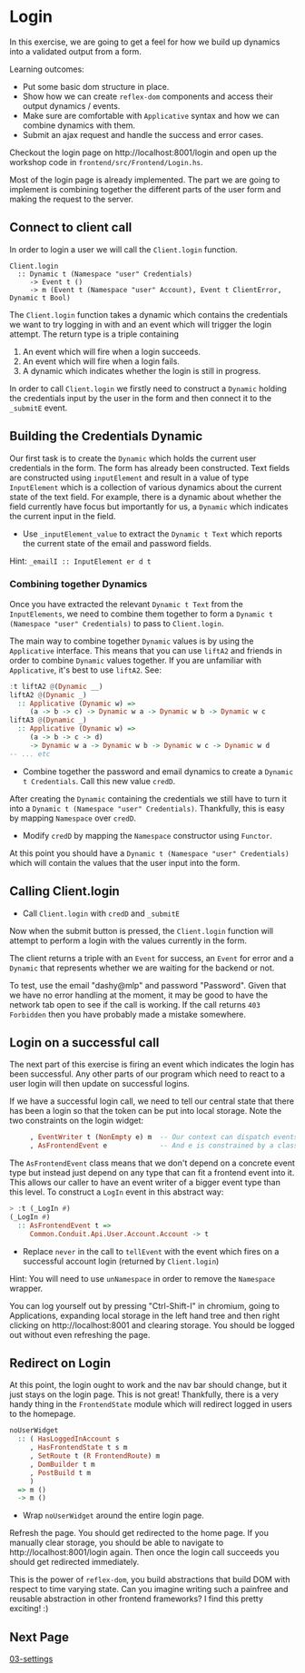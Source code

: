 # Login

In this exercise, we are going to get a feel for how we build up dynamics into a validated output from a form.

Learning outcomes:
- Put some basic dom structure in place.
- Show how we can create `reflex-dom` components and access their output dynamics / events.
- Make sure are comfortable with `Applicative` syntax and how we can combine dynamics with them.
- Submit an ajax request and handle the success and error cases.

Checkout the login page on http://localhost:8001/login and open up the workshop code in `frontend/src/Frontend/Login.hs`.

Most of the login page is already implemented. The part we are going to implement is combining together the different
parts of the user form and making the request to the server.

## Connect to client call

In order to login a user we will call the `Client.login` function.

```
Client.login
  :: Dynamic t (Namespace "user" Credentials)
     -> Event t ()
     -> m (Event t (Namespace "user" Account), Event t ClientError, Dynamic t Bool)
```

The `Client.login` function takes a dynamic which contains the credentials we
want to try logging in with and an event which will trigger the login attempt.
The return type is a triple containing

1. An event which will fire when a login succeeds.
2. An event which will fire when a login fails.
3. A dynamic which indicates whether the login is still in progress.

In order to call `Client.login` we firstly need to construct a `Dynamic`
holding the credentials input by the user in the form and then
connect it to the `_submitE` event.

## Building the Credentials Dynamic

Our first task is to create the `Dynamic` which holds the current user
credentials in the form. The form has already been constructed. Text fields
are constructed using `inputElement` and result in a value of type `InputElement` which
is a collection of various dynamics about the current state of the text field.
For example, there is a dynamic about whether the field currently have focus but
importantly for us, a `Dynamic` which indicates the current input in the field.

* Use `_inputElement_value` to extract the `Dynamic t Text` which reports the
   current state of the email and password fields.

Hint: `_emailI :: InputElement er d t`

### Combining together Dynamics

Once you have extracted the relevant `Dynamic t Text` from the `InputElements`,
we need to combine them together to form a `Dynamic t (Namespace "user" Credentials)` to pass to `Client.login`.

The main way to combine together `Dynamic` values is by using the `Applicative`
interface. This means that you can use `liftA2` and friends in order to combine `Dynamic` values together. If you are unfamiliar with `Applicative`, it's best to use `liftA2`. See:

```haskell
:t liftA2 @(Dynamic __)
liftA2 @(Dynamic _)
  :: Applicative (Dynamic w) =>
     (a -> b -> c) -> Dynamic w a -> Dynamic w b -> Dynamic w c
liftA3 @(Dynamic _)
  :: Applicative (Dynamic w) =>
     (a -> b -> c -> d)
     -> Dynamic w a -> Dynamic w b -> Dynamic w c -> Dynamic w d
-- ... etc
```

* Combine together the password and email dynamics to create a `Dynamic t Credentials`. Call this new value `credD`.

After creating the `Dynamic` containing the credentials we still have to turn
it into a `Dynamic t (Namespace "user" Credentials)`. Thankfully, this is
easy by mapping `Namespace` over `credD`.

* Modify `credD` by mapping the `Namespace` constructor using `Functor`.

At this point you should have a `Dynamic t (Namespace "user" Credentials)`
which will contain the values that the user input into the form.

## Calling Client.login

* Call `Client.login` with `credD` and `_submitE`

Now when the submit button is pressed, the `Client.login` function will attempt
to perform a login with the values currently in the form.

The client returns a triple with an `Event` for success, an `Event` for error and a `Dynamic` that represents whether we are waiting for the backend or not.


To test, use the email "dashy@mlp" and password "Password". Given that we have no error handling at the moment, it may be good to have the network tab open to see if the call is working. If the call returns `403 Forbidden` then you have probably made a mistake somewhere.

## Login on a successful call

The next part of this exercise is firing an event which indicates the login has been successful. Any other parts of our program which need to react to a user login will then update on successful logins.

If we have a successful login call, we need to tell our central state that there has been a login so that the token can be put into local storage. Note the two constraints on the login widget:

```haskell
     , EventWriter t (NonEmpty e) m  -- Our context can dispatch events of type NonEmpty e
     , AsFrontendEvent e             -- And e is constrained by a classy prism.
```

The `AsFrontendEvent` class means that we don't depend on a concrete event type but instead just depend on any type that can fit a frontend event into it. This allows our caller to have an event writer of a bigger event type than this level. To construct a `LogIn` event in this abstract way:

```haskell
> :t (_LogIn #)
(_LogIn #)
  :: AsFrontendEvent t =>
     Common.Conduit.Api.User.Account.Account -> t
```

* Replace `never` in the call to `tellEvent` with the event which fires on a successful account login (returned by `Client.login`)

Hint: You will need to use `unNamespace` in order to remove the `Namespace` wrapper.

You can log yourself out by pressing "Ctrl-Shift-I" in chromium, going to Applications, expanding local storage in the left hand tree and then right clicking on http://localhost:8001 and clearing storage. You should be logged out without even refreshing the page.

## Redirect on Login

At this point, the login ought to work and the nav bar should change, but it just stays on the login page. This is not great! Thankfully, there is a very handy thing in the `FrontendState` module which will redirect logged in
users to the homepage.

```haskell
noUserWidget
  :: ( HasLoggedInAccount s
     , HasFrontendState t s m
     , SetRoute t (R FrontendRoute) m
     , DomBuilder t m
     , PostBuild t m
     )
  => m ()
  -> m ()
```

* Wrap `noUserWidget` around the entire login page.

Refresh the page. You should get redirected to the home page. If you manually clear storage, you should be able to navigate to http://localhost:8001/login again. Then once the login call succeeds you should get redirected immediately.

This is the power of `reflex-dom`, you build abstractions that build DOM with respect to time varying state. Can you imagine writing such a painfree and reusable abstraction in other frontend frameworks? I find this pretty exciting! :)


## Next Page

[03-settings](./03-settings.md)